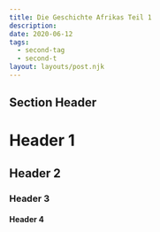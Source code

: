 ```yaml
---
title: Die Geschichte Afrikas Teil 1
description:
date: 2020-06-12
tags:
  - second-tag
  - second-t
layout: layouts/post.njk
---
```




## Section Header

# Header 1

## Header 2

### Header 3

#### Header 4



